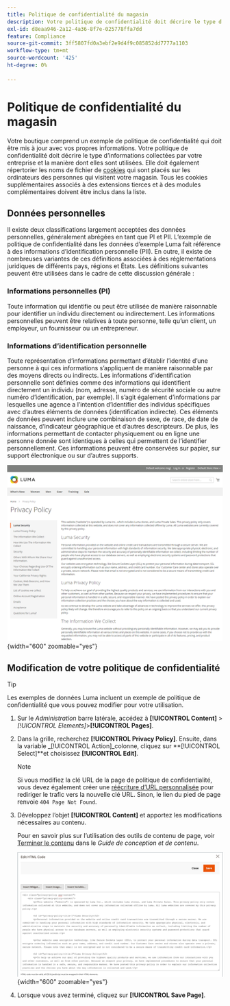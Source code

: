 ```yaml
---
title: Politique de confidentialité du magasin
description: Votre politique de confidentialité doit décrire le type d’informations collectées par votre entreprise et la manière dont elles sont utilisées.
exl-id: d8eaa946-2a12-4a36-8f7e-025778ffa7dd
feature: Compliance
source-git-commit: 3ff5807fd0a3ebf2e9d4f9c085852dd7777a1103
workflow-type: tm+mt
source-wordcount: '425'
ht-degree: 0%

---
```


# Politique de confidentialité du magasin

Votre boutique comprend un exemple de politique de confidentialité qui doit être mis à jour avec vos propres informations. Votre politique de confidentialité doit décrire le type d’informations collectées par votre entreprise et la manière dont elles sont utilisées. Elle doit également répertorier les noms de fichier de [cookies](compliance-cookie-law.md#default-cookies) qui sont placés sur les ordinateurs des personnes qui visitent votre magasin. Tous les cookies supplémentaires associés à des extensions tierces et à des modules complémentaires doivent être inclus dans la liste.

## Données personnelles

Il existe deux classifications largement acceptées des données personnelles, généralement abrégées en tant que PI et PII. L’exemple de politique de confidentialité dans les données d’exemple Luma fait référence à des informations d’identification personnelle (PII). En outre, il existe de nombreuses variantes de ces définitions associées à des réglementations juridiques de différents pays, régions et États. Les définitions suivantes peuvent être utilisées dans le cadre de cette discussion générale :

### Informations personnelles (PI)

Toute information qui identifie ou peut être utilisée de manière raisonnable pour identifier un individu directement ou indirectement. Les informations personnelles peuvent être relatives à toute personne, telle qu’un client, un employeur, un fournisseur ou un entrepreneur.

### Informations d’identification personnelle

Toute représentation d’informations permettant d’établir l’identité d’une personne à qui ces informations s’appliquent de manière raisonnable par des moyens directs ou indirects. Les informations d’identification personnelle sont définies comme des informations qui identifient directement un individu (nom, adresse, numéro de sécurité sociale ou autre numéro d’identification, par exemple). Il s’agit également d’informations par lesquelles une agence a l’intention d’identifier des individus spécifiques avec d’autres éléments de données (identification indirecte). Ces éléments de données peuvent inclure une combinaison de sexe, de race, de date de naissance, d’indicateur géographique et d’autres descripteurs. De plus, les informations permettant de contacter physiquement ou en ligne une personne donnée sont identiques à celles qui permettent de l’identifier personnellement. Ces informations peuvent être conservées sur papier, sur support électronique ou sur d’autres supports.

![Exemple de storefront - politique de confidentialité](./assets/storefront-privacy-policy.png){width="600" zoomable="yes"}

## Modification de votre politique de confidentialité

>[!TIP]
>
>Les exemples de données Luma incluent un exemple de politique de confidentialité que vous pouvez modifier pour votre utilisation.

1. Sur le _Administration_ barre latérale, accédez à **[!UICONTROL Content]** > _[!UICONTROL Elements]_>**[!UICONTROL Pages]**.

1. Dans la grille, recherchez **[!UICONTROL Privacy Policy]**. Ensuite, dans la variable _[!UICONTROL Action]_colonne, cliquez sur **[!UICONTROL Select]**et choisissez **[!UICONTROL Edit]**.

   >[!NOTE]
   >
   >Si vous modifiez la clé URL de la page de politique de confidentialité, vous devez également créer une [réécriture d’URL personnalisée](../merchandising-promotions/url-rewrite-custom.md) pour rediriger le trafic vers la nouvelle clé URL. Sinon, le lien du pied de page renvoie `404 Page Not Found`.

1. Développez l’objet **[!UICONTROL Content]** et apportez les modifications nécessaires au contenu.

   Pour en savoir plus sur l’utilisation des outils de contenu de page, voir [Terminer le contenu](../content-design/page-add.md#step-2-complete-the-content) dans le _Guide de conception et de contenu_.

   ![Page Politique de confidentialité - Modifier le contenu](./assets/page-privacy-content-edit.png){width="600" zoomable="yes"}

1. Lorsque vous avez terminé, cliquez sur **[!UICONTROL Save Page]**.
